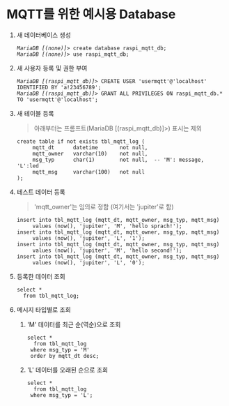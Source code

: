 # MQTT를 위한 예시용 Database

1. 새 데이터베이스 생성
   <pre><code><i>MariaDB [(none)]></i> create database raspi_mqtt_db;
   <i>MariaDB [(none)]></i> use raspi_mqtt_db;</code></pre>

2. 새 사용자 등록 및 권한 부여
   <pre><code><i>MariaDB [(raspi_mqtt_db)]></i> CREATE USER 'usermqtt'@'localhost' IDENTIFIED BY 'a!23456789';
   <i>MariaDB [(raspi_mqtt_db)]></i> GRANT ALL PRIVILEGES ON raspi_mqtt_db.* TO 'usermqtt'@'localhost';</code></pre>

3. 새 테이블 등록
   > 아래부터는 프롬프트(MariaDB [(raspi_mqtt_db)]>) 표시는 제외
   <pre><code>create table if not exists tbl_mqtt_log (
        mqtt_dt      datetime       not null,
        mqtt_owner   varchar(10)    not null,
        msg_typ      char(1)        not null,  -- 'M': message, 'L':led
        mqtt_msg     varchar(100)   not null
   );</code></pre>

4. 테스트 데이터 등록
   > 'mqtt_owner'는 임의로 정함 (여기서는 'jupiter'로 함)
   <pre><code>insert into tbl_mqtt_log (mqtt_dt, mqtt_owner, msg_typ, mqtt_msg)
        values (now(), 'jupiter', 'M', 'hello sprach!');
   insert into tbl_mqtt_log (mqtt_dt, mqtt_owner, msg_typ, mqtt_msg)
        values (now(), 'jupiter', 'L', '1');
   insert into tbl_mqtt_log (mqtt_dt, mqtt_owner, msg_typ, mqtt_msg)
        values (now(), 'jupiter', 'M', 'hello second!');
   insert into tbl_mqtt_log (mqtt_dt, mqtt_owner, msg_typ, mqtt_msg)
        values (now(), 'jupiter', 'L', '0');
   </code></pre>

5. 등록한 데이터 조회
   <pre><code>select *
     from tbl_mqtt_log;</code></pre>

6. 메시지 타입별로 조회
   1. 'M' 데이터를 최근 순(역순)으로 조회
      <pre><code>select *
        from tbl_mqtt_log
       where msg_typ = 'M'
       order by mqtt_dt desc;</code></pre>

   2. 'L' 데이터를 오래된 순으로 조회
      <pre><code>select *
        from tbl_mqtt_log
       where msg_typ = 'L';</code></pre>
